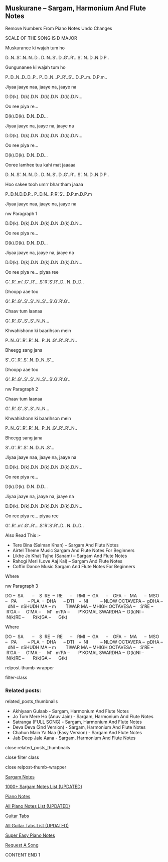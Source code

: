
## Muskurane – Sargam, Harmonium And Flute Notes

Remove Numbers From Piano Notes
Undo Changes

SCALE OF THE SONG IS D MAJOR

Muskuranee ki wajah tum ho

D..N..S’..N..N..D.. D..N..S’..D..G’..R’…S’..N..D..N.D.P..

Gungunanee ki wajah tum ho

P..D..N..D..D..P.. P..D..N…P..R’..S’…D..P..m..D.P.m..

Jiyaa jaaye naa, jaaye na, jaaye na

D.D(k). D(k).D.N .D(k).D.N .D(k).D.N…

Oo ree piya re…

D(k).D(k). D.N..D.D…

Jiyaa jaaye na, jaaye na, jaaye na

D.D(k). D(k).D.N .D(k).D.N .D(k).D.N…

Oo ree piya re…

D(k).D(k). D.N..D.D…

Ooree lamhee tuu kahi mat jaaaaa

D..N..S’..N..N..D.. D..N..S’..D..G’..R’…S’..N..D..N.D.P..

Hoo sakee tooh umrr bhar tham jaaaa

P..D.N.D.D.P.. P..D.N…P.R’.S’…D.P.m.D.P.m

Jiyaa jaaye naa, jaaye na, jaaye na

nw Paragraph 1

D.D(k). D(k).D.N .D(k).D.N .D(k).D.N…

Oo ree piya re…

D(k).D(k). D.N..D.D…

Jiyaa jaaye na, jaaye na, jaaye na

D.D(k). D(k).D.N .D(k).D.N .D(k).D.N…

Oo ree piya re… piyaa ree

G’..R’..m’..G’..R’….S’.R’.S’.R’..D.. N..D..D..

Dhoopp aae too

G’..R’..G’..S’..S’..N..S’…S’.G’.R’.G’..

Chaav tum laanaa

G’..R’..G’..S’..S’..N..N…

Khwahishonn ki baarihson mein

P..N..G’..R’..R’..N.. P..N..G’..R’..R’..N..

Bheegg sang jana

S’..G’..R’..S’..N..D..N..S’…

Dhoopp aae too

G’..R’..G’..S’..S’..N..S’…S’.G’.R’.G’..

nw Paragraph 2

Chaav tum laanaa

G’..R’..G’..S’..S’..N..N…

Khwahishonn ki baarihson mein

P..N..G’..R’..R’..N.. P..N..G’..R’..R’..N..

Bheegg sang jana

S’..G’..R’..S’..N..D..N..S’…

Jiyaa jaaye naa, jaaye na, jaaye na

D.D(k). D(k).D.N .D(k).D.N .D(k).D.N…

Oo ree piya re…

D(k).D(k). D.N..D.D…

Jiyaa jaaye na, jaaye na, jaaye na

D.D(k). D(k).D.N .D(k).D.N .D(k).D.N…

Oo ree piya re… piyaa ree

G’..R’..m’..G’..R’….S’.R’.S’.R’..D.. N..D..D..



Also Read This :-



* Tere Bina (Salman Khan) – Sargam And Flute Notes
* Airtel Theme Music Sargam And Flute Notes For Beginners
* Likhe Jo Khat Tujhe (Sanam) – Sargam And Flute Notes
* Rahogi Meri (Love Aaj Kal) – Sargam And Flute Notes
* Coffin Dance Music Sargam And Flute Notes For Beginners

Where



nw Paragraph 3

DO –  SA       –    S  RE  –  RE      –    RMI  –  GA      –    GFA  –   MA      –  MSO  –   PA         – PLA  –  DHA      – DTI    –  NI          – NLOW OCTAVEPA –  pDHA –  dNI –  nSHUDH MA – m        TIWAR MA – MHIGH OCTAVESA –    S’RE –     R’GA –     G’MA –     M’   m’PA –       P’KOMAL SWARDHA –  D(k)NI –       N(k)RE –       R(k)GA –      G(k)

Where



DO –  SA       –    S  RE  –  RE      –    RMI  –  GA      –    GFA  –   MA      –  MSO  –   PA         – PLA  –  DHA      – DTI    –  NI          – NLOW OCTAVEPA –  pDHA –  dNI –  nSHUDH MA – m        TIWAR MA – MHIGH OCTAVESA –    S’RE –     R’GA –     G’MA –     M’   m’PA –       P’KOMAL SWARDHA –  D(k)NI –       N(k)RE –       R(k)GA –      G(k)



relpost-thumb-wrapper

filter-class

### Related posts:

related_posts_thumbnails

* Akhiyaan Gulaab - Sargam, Harmonium And Flute Notes
* Jo Tum Mere Ho (Anuv Jain) - Sargam, Harmonium And Flute Notes
* Satranga (FULL SONG) - Sargam, Harmonium And Flute Notes
* Deva Deva (2nd Version) - Sargam, Harmonium And Flute Notes
* Chahun Main Ya Naa (Easy Version) - Sargam And Flute Notes
* Jab Deep Jale Aana - Sargam, Harmonium And Flute Notes

close related_posts_thumbnails

close filter class

close relpost-thumb-wrapper

[Sargam Notes](https://www.notationsworld.com/sargam-notes.html)

[1000+ Sargam Notes List (UPDATED)](https://www.notationsworld.com/all-songs-list-sargam-notes.html)

[Piano Notes](https://www.notationsworld.com/piano-notes.html)

[All Piano Notes List (UPDATED)](https://www.notationsworld.com/all-songs-list-piano-notes.html)

[Guitar Tabs](https://www.notationsworld.com/guitar-tabs.html)

[All Guitar Tabs List (UPDATED)](https://www.notationsworld.com/all-songs-list-guitar-tabs.html)

[Super Easy Piano Notes](https://studywall.in/)

[Request A Song](https://www.notationsworld.com/request-a-song.html)

CONTENT END 1

